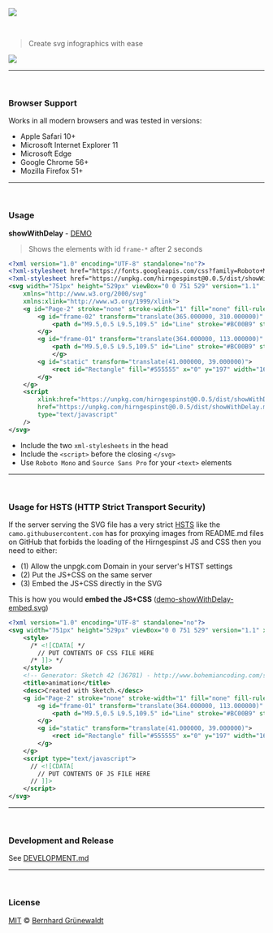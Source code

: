 [![](https://codeclou.github.io/hirngespinst/img/hirngespinst-logo.svg)](https://github.com/codeclou/hirngespinst/)


&nbsp;

> Create svg infographics with ease


[![](https://unpkg.com/hirngespinst@0.0.5/demo/demo-showWithDelay-embed.svg)](https://unpkg.com/hirngespinst@0.0.5/demo/demo-showWithDelay-embed.svg)


-----


&nbsp;


### Browser Support

Works in all modern browsers and was tested in versions:

 * Apple Safari 10+
 * Microsoft Internet Explorer 11
 * Microsoft Edge
 * Google Chrome 56+
 * Mozilla Firefox 51+


-----


&nbsp;


### Usage

**showWithDelay** - [DEMO](https://unpkg.com/hirngespinst@0.0.5/demo/demo-showWithDelay.svg)

> Shows the elements with id `frame-*` after 2 seconds  

```xml
<?xml version="1.0" encoding="UTF-8" standalone="no"?>
<?xml-stylesheet href="https://fonts.googleapis.com/css?family=Roboto+Mono:400,700|Source+Sans+Pro:400,600" type="text/css"?>
<?xml-stylesheet href="https://unpkg.com/hirngespinst@0.0.5/dist/showWithDelay.min.css" type="text/css"?>
<svg width="751px" height="529px" viewBox="0 0 751 529" version="1.1" 
    xmlns="http://www.w3.org/2000/svg" 
    xmlns:xlink="http://www.w3.org/1999/xlink">
    <g id="Page-2" stroke="none" stroke-width="1" fill="none" fill-rule="evenodd">
        <g id="frame-02" transform="translate(365.000000, 310.000000)" style="animation-delay: 4s; opacity: 0;" class="showFrameAnimation">
            <path d="M9.5,0.5 L9.5,109.5" id="Line" stroke="#BC00B9" stroke-width="3" stroke-linecap="square"/>
        </g>
        <g id="frame-01" transform="translate(364.000000, 113.000000)" style="animation-delay: 2s; opacity: 0;" class="showFrameAnimation">
            <path d="M9.5,0.5 L9.5,109.5" id="Line" stroke="#BC00B9" stroke-width="3" stroke-linecap="square"/>
            </g>
        <g id="static" transform="translate(41.000000, 39.000000)">
            <rect id="Rectangle" fill="#555555" x="0" y="197" width="163" height="61"/>
        </g>
    </g>
    <script
        xlink:href="https://unpkg.com/hirngespinst@0.0.5/dist/showWithDelay.min.js"
        href="https://unpkg.com/hirngespinst@0.0.5/dist/showWithDelay.min.js"
        type="text/javascript"
    />
</svg>
```

 * Include the two `xml-stylesheets` in the head
 * Include the `<script>` before the closing `</svg>`
 * Use `Roboto Mono` and `Source Sans Pro` for your `<text>` elements


-----


&nbsp;


### Usage for HSTS (HTTP Strict Transport Security)

If the server serving the SVG file has a very strict 
[HSTS](https://de.wikipedia.org/wiki/HTTP_Strict_Transport_Security) like
the `camo.githubusercontent.com` has for proxying images from README.md files on GitHub
that forbids the loading of the Hirngespinst JS and CSS then you need to either:
 
 * (1) Allow the unpgk.com Domain in your server's HTST settings
 * (2) Put the JS+CSS on the same server
 * (3) Embed the JS+CSS directly in the SVG
 
This is how you would **embed the JS+CSS** ([demo-showWithDelay-embed.svg](./demo/demo-showWithDelay-embed.svg))

```xml
<?xml version="1.0" encoding="UTF-8" standalone="no"?>
<svg width="751px" height="529px" viewBox="0 0 751 529" version="1.1" xmlns="http://www.w3.org/2000/svg" xmlns:xlink="http://www.w3.org/1999/xlink">
    <style>
      /* <![CDATA[ */
        // PUT CONTENTS OF CSS FILE HERE
      /* ]]> */
    </style>
    <!-- Generator: Sketch 42 (36781) - http://www.bohemiancoding.com/sketch -->
    <title>animation</title>
    <desc>Created with Sketch.</desc>
    <g id="Page-2" stroke="none" stroke-width="1" fill="none" fill-rule="evenodd">
        <g id="frame-01" transform="translate(364.000000, 113.000000)" style="animation-delay: 2s; opacity: 0;" class="showFrameAnimation">
            <path d="M9.5,0.5 L9.5,109.5" id="Line" stroke="#BC00B9" stroke-width="3" stroke-linecap="square"/>
        </g>
        <g id="static" transform="translate(41.000000, 39.000000)">
            <rect id="Rectangle" fill="#555555" x="0" y="197" width="163" height="61"/>
        </g>
    </g>
    <script type="text/javascript">
      // <![CDATA[
        // PUT CONTENTS OF JS FILE HERE
      // ]]>
    </script>
</svg>
```

-----

&nbsp;

### Development and Release

See [DEVELOPMENT.md](./DEVELOPMENT.md)

-----

&nbsp;

### License

[MIT](./LICENSE.md) © [Bernhard Grünewaldt](https://github.com/clouless)
  
